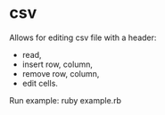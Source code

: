 # csv
Allows for editing csv file with a header:
- read,
- insert row, column,
- remove row, column,
- edit cells.


Run example:
ruby example.rb
